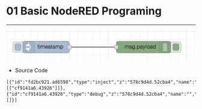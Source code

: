 # 01 Basic NodeRED Programing

****

![basic_NodeRED.png](https://github.com/leehaesung/NodeRED/blob/master/02_CodeFiles/01_Basic/ImageFiles/Basic%20connection.png)

* Source Code
``````````````````````````````````
[{"id":"fd2bc921.ad6598","type":"inject","z":"578c9d4d.52cba4","name":"","topic":"","payload":"","payloadType":"date","repeat":"","crontab":"","once":false,"x":240,"y":140,"wires":[["cf9141a6.43926"]]},{"id":"cf9141a6.43926","type":"debug","z":"578c9d4d.52cba4","name":"","active":true,"console":"false","complete":"false","x":490,"y":140,"wires":[]}]
``````````````````````````````````

